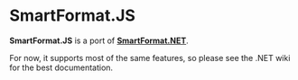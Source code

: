 SmartFormat.JS
==============

**SmartFormat.JS** is a port of **[SmartFormat.NET](https://github.com/scottrippey/SmartFormat.NET)**.  

For now, it supports most of the same features, so please see the .NET wiki for the best documentation.
